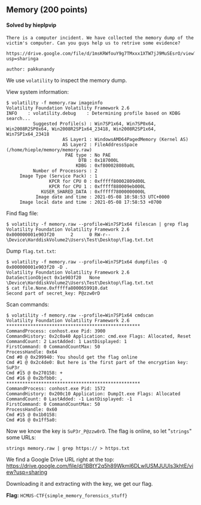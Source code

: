 ## Memory (200 points)

#### Solved by hieplpvip

```
There is a computer incident. We have collected the memory dump of the victim's computer. Can you guys help us to retrive some evidence?

https://drive.google.com/file/d/1msKRWfouY9g7TMxxx1XTW7jJ9MuSEsrO/view?usp=sharinga

author: pakkunandy
```

We use `volatility` to inspect the memory dump.

View system information:

```
$ volatility -f memory.raw imageinfo
Volatility Foundation Volatility Framework 2.6
INFO    : volatility.debug    : Determining profile based on KDBG search...
          Suggested Profile(s) : Win7SP1x64, Win7SP0x64, Win2008R2SP0x64, Win2008R2SP1x64_23418, Win2008R2SP1x64, Win7SP1x64_23418
                     AS Layer1 : WindowsAMD64PagedMemory (Kernel AS)
                     AS Layer2 : FileAddressSpace (/home/hieple/memory/memory.raw)
                      PAE type : No PAE
                           DTB : 0x187000L
                          KDBG : 0xf800028080a0L
          Number of Processors : 2
     Image Type (Service Pack) : 1
                KPCR for CPU 0 : 0xfffff80002809d00L
                KPCR for CPU 1 : 0xfffff880009eb000L
             KUSER_SHARED_DATA : 0xfffff78000000000L
           Image date and time : 2021-05-08 10:58:53 UTC+0000
     Image local date and time : 2021-05-08 17:58:53 +0700
```

Find flag file:

```
$ volatility -f memory.raw --profile=Win7SP1x64 filescan | grep flag
Volatility Foundation Volatility Framework 2.6
0x000000001e903f20      2      0 RW-r-- \Device\HarddiskVolume2\Users\Test\Desktop\flag.txt.txt
```

Dump `flag.txt.txt`:

```
$ volatility -f memory.raw --profile=Win7SP1x64 dumpfiles -Q 0x000000001e903f20 -D .
Volatility Foundation Volatility Framework 2.6
DataSectionObject 0x1e903f20   None   \Device\HarddiskVolume2\Users\Test\Desktop\flag.txt.txt
$ cat file.None.0xfffffa8000659910.dat
Second part of secret_key: P@zzw0rD
```

Scan commands:

```
$ volatility -f memory.raw --profile=Win7SP1x64 cmdscan
Volatility Foundation Volatility Framework 2.6
**************************************************
CommandProcess: conhost.exe Pid: 3900
CommandHistory: 0x2c0a40 Application: cmd.exe Flags: Allocated, Reset
CommandCount: 2 LastAdded: 1 LastDisplayed: 1
FirstCommand: 0 CommandCountMax: 50
ProcessHandle: 0x64
Cmd #0 @ 0x299940: You should get the flag online
Cmd #1 @ 0x2c4de0: But here is the first part of the encryption key: SuP3r_
Cmd #15 @ 0x270158: +
Cmd #16 @ 0x2bfbb0: ,
**************************************************
CommandProcess: conhost.exe Pid: 1572
CommandHistory: 0x200c10 Application: DumpIt.exe Flags: Allocated
CommandCount: 0 LastAdded: -1 LastDisplayed: -1
FirstCommand: 0 CommandCountMax: 50
ProcessHandle: 0x60
Cmd #15 @ 0x1b0158:
Cmd #16 @ 0x1ff5a0:
```

Now we know the key is `SuP3r_P@zzw0rD`. The flag is online, so let "`strings`" some URLs:

```shell
strings memory.raw | grep https:// > https.txt
```

We find a Google Drive URL right at the top: https://drive.google.com/file/d/1BBtY2q5h89Wkml6DLwlUSMJUUls3khtE/view?usp=sharing

Downloading it and extracting with the key, we get our flag.

**Flag:** `HCMUS-CTF{simple_memory_forensics_stuff}`
